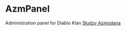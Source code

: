AzmPanel
========

Administration panel for Diablo Klan [Słudzy Azmodana]

[Słudzy Azmodana]: http://azmklan.org/

